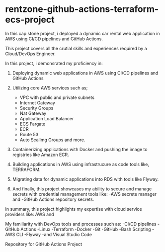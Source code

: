 # rentzone-github-actions-terraform-ecs-project

In this cap stone project, i deployed a dynamic car rental web application in AWS using CI/CD pipelines and GitHub Actions.

This project covers all the crutial skills and experiences required by a Cloud/DevOps Engineer.

In this project, i demonsrated my proficiency in:

1. Deploying dynamic web applications in AWS using CI/CD pipelines and GitHub Actions
2. Utilizing core AWS services such as;
   - VPC with public and private subnets
   - Internet Gateway
   - Security Groups
   - Nat Gateway
   - Application Load Balancer
   - ECS Fargate
   - ECR
   - Route 53
   - Auto Scalimg Groups and more.

3. Containerizing applications with Docker and pushing the image to registries like Amazon ECR.
   
4. Building applications in AWS using infrastrucure as code tools like, TERRAFORM.
 
5. Migrating data for dynamic applications into RDS with tools like Flyway.
 
6. And finally, this project showcases my ability to secure and manage secrets with credential management tools like:
   -AWS secrete manager and
   -GitHub Actions repository secrets.



In summary, this project highlights my expertise with cloud service providers like: AWS and

My familiarity with DevOps tools and processes such as:
-CI/CD pipelines
-GitHub Actions
-Linux
-Terraform
-Docker
-Git
-GitHub
-Bash Scripting
-AWS CLI
-Flyway
-and Visual Studio Code

  















   

Repository for GitHub Actions Project
